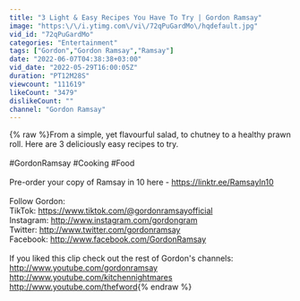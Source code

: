 ```yaml
---
title: "3 Light & Easy Recipes You Have To Try | Gordon Ramsay"
image: "https:\/\/i.ytimg.com\/vi\/72qPuGardMo\/hqdefault.jpg"
vid_id: "72qPuGardMo"
categories: "Entertainment"
tags: ["Gordon","Gordon Ramsay","Ramsay"]
date: "2022-06-07T04:38:38+03:00"
vid_date: "2022-05-29T16:00:05Z"
duration: "PT12M28S"
viewcount: "111619"
likeCount: "3479"
dislikeCount: ""
channel: "Gordon Ramsay"
---
```

{% raw %}From a simple, yet flavourful salad, to chutney to a healthy prawn roll. Here are 3 deliciously easy recipes to try.<br /><br />#GordonRamsay #Cooking #Food<br /><br />Pre-order your copy of Ramsay in 10 here - <a rel="nofollow" target="blank" href="https://linktr.ee/RamsayIn10">https://linktr.ee/RamsayIn10</a><br /><br />Follow Gordon: <br />TikTok: <a rel="nofollow" target="blank" href="https://www.tiktok.com/@gordonramsayofficial">https://www.tiktok.com/@gordonramsayofficial</a><br />Instagram: <a rel="nofollow" target="blank" href="http://www.instagram.com/gordongram">http://www.instagram.com/gordongram</a> <br />Twitter: <a rel="nofollow" target="blank" href="http://www.twitter.com/gordonramsay">http://www.twitter.com/gordonramsay</a>   <br />Facebook: <a rel="nofollow" target="blank" href="http://www.facebook.com/GordonRamsay">http://www.facebook.com/GordonRamsay</a><br /><br />If you liked this clip check out the rest of Gordon's channels:<br /><a rel="nofollow" target="blank" href="http://www.youtube.com/gordonramsay">http://www.youtube.com/gordonramsay</a><br /><a rel="nofollow" target="blank" href="http://www.youtube.com/kitchennightmares">http://www.youtube.com/kitchennightmares</a><br /><a rel="nofollow" target="blank" href="http://www.youtube.com/thefword">http://www.youtube.com/thefword</a>{% endraw %}
